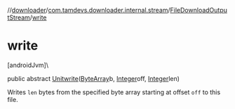 //[downloader](../../../index.md)/[com.tamdevs.downloader.internal.stream](../index.md)/[FileDownloadOutputStream](index.md)/[write](write.md)

# write

[androidJvm]\

public abstract [Unit](https://kotlinlang.org/api/latest/jvm/stdlib/kotlin/-unit/index.html)[write](write.md)([ByteArray](https://kotlinlang.org/api/latest/jvm/stdlib/kotlin/-byte-array/index.html)b, [Integer](https://developer.android.com/reference/kotlin/java/lang/Integer.html)off, [Integer](https://developer.android.com/reference/kotlin/java/lang/Integer.html)len)

Writes `len` bytes from the specified byte array starting at offset `off` to this file.
